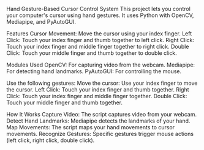 Hand Gesture-Based Cursor Control System
This project lets you control your computer's cursor using hand gestures. It uses Python with OpenCV, Mediapipe, and PyAutoGUI.

Features
Cursor Movement: Move the cursor using your index finger.
Left Click: Touch your index finger and thumb together to left click.
Right Click: Touch your index finger and middle finger together to right click.
Double Click: Touch your middle finger and thumb together to double click.

Modules Used
OpenCV: For capturing video from the webcam.
Mediapipe: For detecting hand landmarks.
PyAutoGUI: For controlling the mouse.

Use the following gestures:
Move the cursor: Use your index finger to move the cursor.
Left Click: Touch your index finger and thumb together.
Right Click: Touch your index finger and middle finger together.
Double Click: Touch your middle finger and thumb together.

How It Works
Capture Video: The script captures video from your webcam.
Detect Hand Landmarks: Mediapipe detects the landmarks of your hand.
Map Movements: The script maps your hand movements to cursor movements.
Recognize Gestures: Specific gestures trigger mouse actions (left click, right click, double click).
